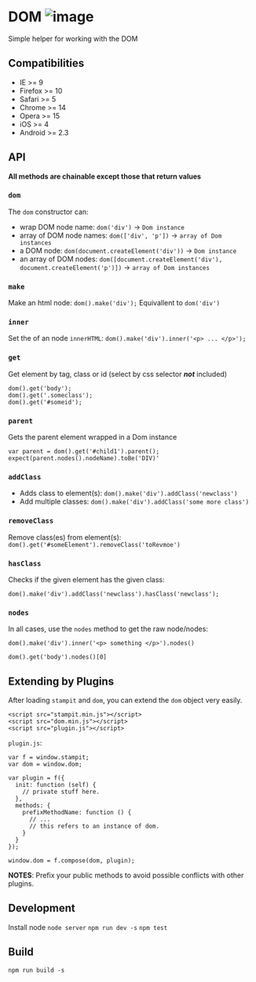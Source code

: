 # DOM ![image](https://travis-ci.org/st32lth/dom.svg?branch=master)
Simple helper for working with the DOM

## Compatibilities

- IE >= 9
- Firefox >= 10
- Safari >= 5
- Chrome >= 14
- Opera >= 15
- iOS >= 4
- Android >= 2.3

## API

**All methods are chainable except those that return values**

### `dom`

The `dom` constructor can:

- wrap DOM node name: `dom('div')` -> `Dom instance`
- array of DOM node names: `dom(['div', 'p'])` -> `array of Dom instances`
- a DOM node: `dom(document.createElement('div'))` -> `Dom instance`
- an array of DOM nodes: `dom([document.createElement('div'), document.createElement('p')])` -> `array of Dom instances`


### `make`

Make an html node: `dom().make('div');` Equivallent to `dom('div')`

### `inner`

Set the of an node `innerHTML`: `dom().make('div').inner('<p> ... </p>');`

### `get`

Get element by tag, class or id (select by css selector _**not**_ included)

    dom().get('body');
    dom().get('.someclass');
    dom().get('#someid');

### `parent`

Gets the parent element wrapped in a Dom instance

    var parent = dom().get('#child1').parent();
    expect(parent.nodes().nodeName).toBe('DIV)'

### `addClass`

- Adds class to element(s): `dom().make('div').addClass('newclass')`
- Add multiple classes: `dom().make('div').addClass('some more class')`

### `removeClass`

Remove class(es) from element(s): `dom().get('#someElement').removeClass('toRevmoe')`

### `hasClass`

Checks if the given element has the given class:

    dom().make('div').addClass('newclass').hasClass('newclass');

### `nodes`

In all cases, use the `nodes` method to get the raw node/nodes:

    dom().make('div').inner('<p> something </p>').nodes()

    dom().get('body').nodes()[0]

## Extending by Plugins

After loading `stampit` and `dom`, you can extend the `dom` object very easily.

```
<script src="stampit.min.js"></script>
<script src="dom.min.js"></script>
<script src="plugin.js"></script>
```

`plugin.js`:

```
var f = window.stampit;
var dom = window.dom;

var plugin = f({
  init: function (self) {
    // private stuff here.
  },
  methods: {
    prefixMethodName: function () {
      // ...
      // this refers to an instance of dom.
    }
  }
});

window.dom = f.compose(dom, plugin);
```
**NOTES**: Prefix your public methods to avoid possible conflicts with other plugins.

## Development

Install node
`node server`
`npm run dev -s`
`npm test`

## Build

`npm run build -s`


